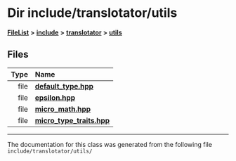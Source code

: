 

# Dir include/translotator/utils



[**FileList**](files.md) **>** [**include**](dir_d44c64559bbebec7f509842c48db8b23.md) **>** [**translotator**](dir_ffa3503b73a46a1fbf73d754da62ba14.md) **>** [**utils**](dir_19a7ecde96094a236c7c8e28b6698d62.md)












## Files

| Type | Name |
| ---: | :--- |
| file | [**default\_type.hpp**](default__type_8hpp.md) <br> |
| file | [**epsilon.hpp**](epsilon_8hpp.md) <br> |
| file | [**micro\_math.hpp**](micro__math_8hpp.md) <br> |
| file | [**micro\_type\_traits.hpp**](micro__type__traits_8hpp.md) <br> |



























































------------------------------
The documentation for this class was generated from the following file `include/translotator/utils/`

